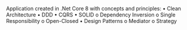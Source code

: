 Application created in .Net Core 8 with concepts and principles:
•	Clean Architecture
•	DDD
•	CQRS
•	SOLID
  o	Dependency Inversion
  o	Single Responsibility
  o	Open-Closed
•	Design Patterns
  o	Mediator
  o	Strategy
